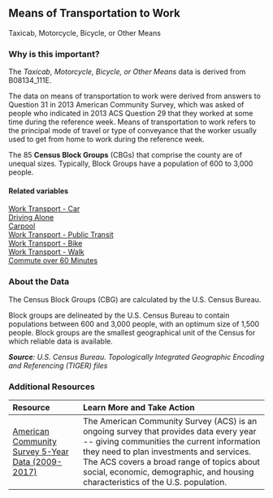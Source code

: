 ## Means of Transportation to Work
Taxicab, Motorcycle, Bicycle, or Other Means

### Why is this important?
The *Taxicab, Motorcycle, Bicycle, or Other Means* data is derived from B08134_111E. 

The data on means of transportation to work were derived from answers to Question 31 in 2013 American Community Survey, which was asked of people who indicated in 2013 ACS Question 29 that they worked at some time during the reference week. Means of transportation to work refers to the principal mode of travel or type of conveyance that the worker usually used to get from home to work during the reference week.

The 85 **Census Block Groups** (CBGs) that comprise the county are of unequal sizes. Typically, Block Groups have a population of 600 to 3,000 people.

#### Related variables
<a href="javascript:void(0)" onclick="model.metricId = 'm54'">Work Transport - Car</a>  
<a href="javascript:void(0)" onclick="model.metricId = 'm55'">Driving Alone</a>  
<a href="javascript:void(0)" onclick="model.metricId = 'm56'">Carpool</a>  
<a href="javascript:void(0)" onclick="model.metricId = 'm57'">Work Transport - Public Transit</a>  
<a href="javascript:void(0)" onclick="model.metricId = 'm58'">Work Transport - Bike</a>  
<a href="javascript:void(0)" onclick="model.metricId = 'm59'">Work Transport - Walk</a>  
<a href="javascript:void(0)" onclick="model.metricId = 'm62'">Commute over 60 Minutes</a>  

### About the Data
The Census Block Groups (CBG) are calculated by the U.S. Census Bureau.

Block groups are delineated by the U.S. Census Bureau to contain populations between 600 and 3,000 people, with an optimum size of 1,500 people. Block groups are the smallest geographical unit of the Census for which reliable data is available.

_**Source**: U.S. Census Bureau. Topologically Integrated Geographic Encoding and Referencing (TIGER) files_

### Additional Resources
|Resource | Learn More and Take Action | 
|:--- | :--- |
|[American Community Survey 5-Year Data (2009-2017)](https://www.census.gov/data/developers/data-sets/acs-5year.html)| The American Community Survey (ACS) is an ongoing survey that provides data every year -- giving communities the current information they need to plan investments and services. The ACS covers a broad range of topics about social, economic, demographic, and housing characteristics of the U.S. population.

